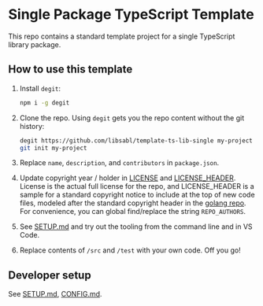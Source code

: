 # Single Package TypeScript Template

This repo contains a standard template project for a single TypeScript library package.

## How to use this template

1. Install `degit`:

    ```sh
    npm i -g degit
    ```

2. Clone the repo. Using `degit` gets you the repo content without the git history:

    ```sh
    degit https://github.com/libsabl/template-ts-lib-single my-project
    git init my-project
    ```

3. Replace `name`, `description`, and `contributors` in `package.json`.

4. Update copyright year / holder in [LICENSE](./LICENSE) and [LICENSE_HEADER](./LICENSE_HEADER).
License is the actual full license for the repo, and LICENSE_HEADER is a sample
for a standard copyright notice to include at the top of new code files, modeled after the 
standard copyright header in the [golang repo](https://github.com/golang/go). For convenience, you
can global find/replace the string `REPO_AUTHORS`.

5. See [SETUP.md](./SETUP.md) and try out the tooling from the command line and in VS Code.

6. Replace contents of `/src` and `/test` with your own code. Off you go!

## Developer setup

See [SETUP.md](./SETUP.md), [CONFIG.md](./CONFIG.md).
